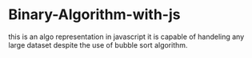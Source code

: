 # Binary-Algorithm-with-js
this is an algo representation in javascript
it is capable of handeling any large dataset despite the use of bubble sort algorithm.
